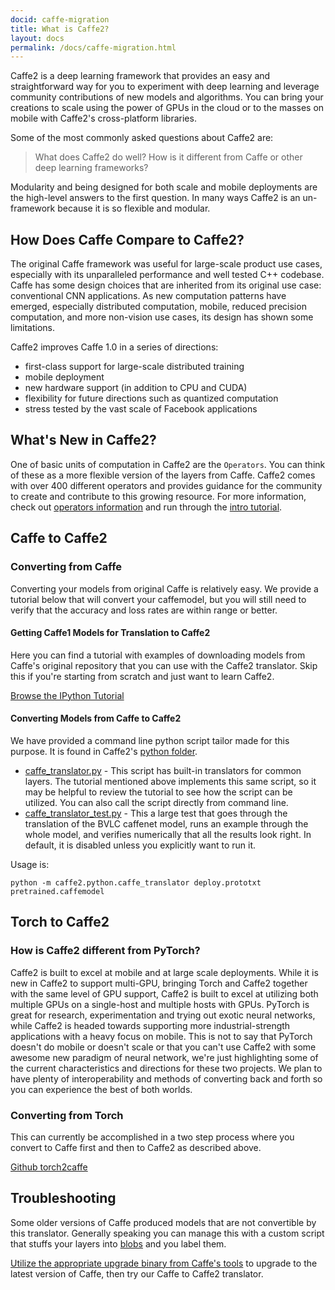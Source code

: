 ```yaml
---
docid: caffe-migration
title: What is Caffe2?
layout: docs
permalink: /docs/caffe-migration.html
---
```


Caffe2 is a deep learning framework that provides an easy and straightforward way for you to experiment with deep learning and leverage community contributions of new models and algorithms. You can bring your creations to scale using the power of GPUs in the cloud or to the masses on mobile with Caffe2's cross-platform libraries.

Some of the most commonly asked questions about Caffe2 are:

> What does Caffe2 do well? How is it different from Caffe or other deep learning frameworks?

Modularity and being designed for both scale and mobile deployments are the high-level answers to the first question. In many ways Caffe2 is an un-framework because it is so flexible and modular.

## How Does Caffe Compare to Caffe2?

The original Caffe framework was useful for large-scale product use cases, especially with its unparalleled performance and well tested C++ codebase. Caffe has some design choices that are inherited from its original use case: conventional CNN applications. As new computation patterns have emerged, especially distributed computation, mobile, reduced precision computation, and more non-vision use cases, its design has shown some limitations.

Caffe2 improves Caffe 1.0 in a series of directions:

* first-class support for large-scale distributed training
* mobile deployment
* new hardware support (in addition to CPU and CUDA)
* flexibility for future directions such as quantized computation
* stress tested by the vast scale of Facebook applications

## What's New in Caffe2?

One of basic units of computation in Caffe2 are the `Operators`. You can think of these as a more flexible version of the layers from Caffe. Caffe2 comes with over 400 different operators and provides guidance for the community to create and contribute to this growing resource. For more information, check out [operators information](operators.html) and run through the [intro tutorial](intro-tutorial.html).

## Caffe to Caffe2

### Converting from Caffe

Converting your models from original Caffe is relatively easy. We provide a tutorial below that will convert your caffemodel, but you will still need to verify that the accuracy and loss rates are within range or better.

#### Getting Caffe1 Models for Translation to Caffe2

Here you can find a tutorial with examples of downloading models from Caffe's original repository that you can use with the Caffe2 translator. Skip this if you're starting from scratch and just want to learn Caffe2.

[Browse the IPython Tutorial](https://github.com/caffe2/caffe2/blob/master/caffe2/python/tutorials/Getting_Caffe1_Models_for_Translation.ipynb)

#### Converting Models from Caffe to Caffe2

 We have provided a command line python script tailor made for this purpose. It is found in Caffe2's [python folder](https://github.com/caffe2/caffe2/tree/master/caffe2/python).

* [caffe_translator.py](https://github.com/caffe2/caffe2/blob/master/caffe2/python/caffe_translator.py) - This script has built-in translators for common layers. The tutorial mentioned above implements this same script, so it may be helpful to review the tutorial to see how the script can be utilized. You can also call the script directly from command line.
* [caffe_translator_test.py](https://github.com/caffe2/caffe2/blob/master/caffe2/python/caffe_translator_test.py) - This a large test that goes through the translation of the BVLC caffenet model, runs an example through the whole model, and verifies numerically that all the results look right. In default, it is disabled unless you explicitly want to run it.

Usage is:

```
python -m caffe2.python.caffe_translator deploy.prototxt pretrained.caffemodel
```

## Torch to Caffe2

### How is Caffe2 different from PyTorch?

Caffe2 is built to excel at mobile and at large scale deployments. While it is new in Caffe2 to support multi-GPU, bringing Torch and Caffe2 together with the same level of GPU support, Caffe2 is built to excel at utilizing both multiple GPUs on a single-host and multiple hosts with GPUs. PyTorch is great for research, experimentation and trying out exotic neural networks, while Caffe2 is headed towards supporting more industrial-strength applications with a heavy focus on mobile. This is not to say that PyTorch doesn't do mobile or doesn't scale or that you can't use Caffe2 with some awesome new paradigm of neural network, we're just highlighting some of the current characteristics and directions for these two projects. We plan to have plenty of interoperability and methods of converting back and forth so you can experience the best of both worlds.

### Converting from Torch

This can currently be accomplished in a two step process where you convert to Caffe first and then to Caffe2 as described above.

[Github torch2caffe](https://github.com/facebook/fb-caffe-exts#torch2caffe)

## Troubleshooting

Some older versions of Caffe produced models that are not convertible by this translator. Generally speaking you can manage this with a custom script that stuffs your layers into [blobs](/doxygen-python/html/namespaceworkspace.html#a34cb41f806c820ea5ce1876ee3aa29f0) and you label them.

[Utilize the appropriate upgrade binary from Caffe's tools](https://github.com/BVLC/caffe/tree/master/tools) to upgrade to the latest version of Caffe, then try our Caffe to Caffe2 translator.
